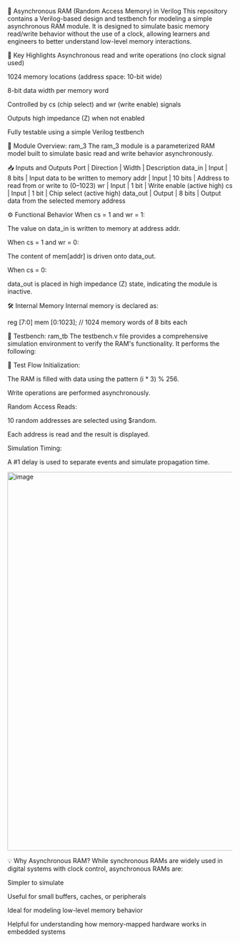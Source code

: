 🧠 Asynchronous RAM (Random Access Memory) in Verilog
This repository contains a Verilog-based design and testbench for modeling a simple asynchronous RAM module. It is designed to simulate basic memory read/write behavior without the use of a clock, allowing learners and engineers to better understand low-level memory interactions.

📌 Key Highlights
Asynchronous read and write operations (no clock signal used)

1024 memory locations (address space: 10-bit wide)

8-bit data width per memory word

Controlled by cs (chip select) and wr (write enable) signals

Outputs high impedance (Z) when not enabled

Fully testable using a simple Verilog testbench

🧩 Module Overview: ram_3
The ram_3 module is a parameterized RAM model built to simulate basic read and write behavior asynchronously.

📥 Inputs and Outputs
Port	| Direction |	Width |	Description
data_in | Input |	8 bits |	Input data to be written to memory
addr |	Input |	10 bits |	Address to read from or write to (0–1023)
wr |	Input |	1 bit |	Write enable (active high)
cs |	Input |	1 bit	| Chip select (active high)
data_out |	Output |	8 bits |	Output data from the selected memory address

⚙️ Functional Behavior
When cs = 1 and wr = 1:

The value on data_in is written to memory at address addr.

When cs = 1 and wr = 0:

The content of mem[addr] is driven onto data_out.

When cs = 0:

data_out is placed in high impedance (Z) state, indicating the module is inactive.

🛠 Internal Memory
Internal memory is declared as:

reg [7:0] mem [0:1023];  // 1024 memory words of 8 bits each

🧪 Testbench: ram_tb
The testbench.v file provides a comprehensive simulation environment to verify the RAM's functionality. It performs the following:

🧾 Test Flow
Initialization:

The RAM is filled with data using the pattern (i * 3) % 256.

Write operations are performed asynchronously.

Random Access Reads:

10 random addresses are selected using $random.

Each address is read and the result is displayed.

Simulation Timing:

A #1 delay is used to separate events and simulate propagation time.

<img width="1561" height="848" alt="image" src="https://github.com/user-attachments/assets/84bcb43d-7c06-4f45-aeb2-131363a231af" />


💡 Why Asynchronous RAM?
While synchronous RAMs are widely used in digital systems with clock control, asynchronous RAMs are:

Simpler to simulate

Useful for small buffers, caches, or peripherals

Ideal for modeling low-level memory behavior

Helpful for understanding how memory-mapped hardware works in embedded systems
